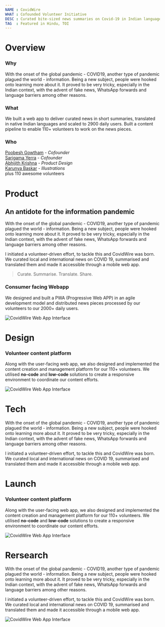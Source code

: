 ```yaml
---
NAME : CovidWire
WHAT : Cofounded Volunteer Initiative
DESC : Curated bite-sized news summaries on Covid-19 in Indian languages
TAG  : Featured in Hindu, TOI
---
```


# Overview
### Why
With the onset of the global pandemic - COVID19, another type of pandemic plagued the world - information. Being a new subject, people were hooked onto learning more about it. It proved to be very tricky, especially in the Indian context, with the advent of fake news, WhatsApp forwards and language barriers among other reasons.

### What
We built a web app to deliver curated news in short summaries, translated in native Indian languages and scaled to 2900 daily users. Built a content pipeline to enable 110+ volunteers to work on the news pieces.

### Who
[Poobesh Gowtham](https://poobesh.io) - _Cofounder_  
[Sarigama Yerra](https://sarigama.xyz) - _Cofounder_  
[Abhijith Krishna](https://abhijithkrishna.com) - _Product Design_  
[Karunya Baskar](https://karunya.xyz) - _Illustrations_  
plus 110 awesome volunteers

# Product
## An antidote for the information pandemic
With the onset of the global pandemic - COVID19, another type of pandemic plagued the world - information. Being a new subject, people were hooked onto learning more about it. It proved to be very tricky, especially in the Indian context, with the advent of fake news, WhatsApp forwards and language barriers among other reasons.

I initiated a volunteer-driven effort, to tackle this and CovidWire was born. We curated local and international news on COVID 19, summarised and translated them and made it accessible through a mobile web app.

> Curate. Summarise. Translate. Share.

### Consumer facing Webapp
We designed and built a PWA (Progressive Web APP) in an agile development model and distributed news pieces processed by our volunteers to our 2000+ daily users.

![CovidWire Web App Interface](assets/covidwire/webapp_1024_3796.png)

# Design
### Volunteer content platform
Along with the user-facing web app, we also designed and implemented the content creation and management platform for our 110+ volunteers. We utilised **no-code** and **low-code** solutions to create a responsive environment to coordinate our content efforts.

![CovidWire Web App Interface](assets/covidwire/structure_1024_717.png)

# Tech
With the onset of the global pandemic - COVID19, another type of pandemic plagued the world - information. Being a new subject, people were hooked onto learning more about it. It proved to be very tricky, especially in the Indian context, with the advent of fake news, WhatsApp forwards and language barriers among other reasons.

I initiated a volunteer-driven effort, to tackle this and CovidWire was born. We curated local and international news on COVID 19, summarised and translated them and made it accessible through a mobile web app.

# Launch
### Volunteer content platform
Along with the user-facing web app, we also designed and implemented the content creation and management platform for our 110+ volunteers. We utilised **no-code** and **low-code** solutions to create a responsive environment to coordinate our content efforts.

![CovidWire Web App Interface](assets/covidwire/components_1024_1600.png)

# Rersearch
With the onset of the global pandemic - COVID19, another type of pandemic plagued the world - information. Being a new subject, people were hooked onto learning more about it. It proved to be very tricky, especially in the Indian context, with the advent of fake news, WhatsApp forwards and language barriers among other reasons.

I initiated a volunteer-driven effort, to tackle this and CovidWire was born. We curated local and international news on COVID 19, summarised and translated them and made it accessible through a mobile web app.

![CovidWire Web App Interface](assets/covidwire/architecture_1024_560.png)
